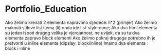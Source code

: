 # Portfolio_Education
Ako želimo kreirati 2 elementa napravimo sljedeće: li*2 (primjer)
Ako želimo maknuti stilove list itema (li) onda ide list-style:none;
Ako dva html elementa su jedan ispod drugog velika je vjerojatnost, ne uvijek, da su ta dva elementa zapravo block elementi
Ako želimo pokraj drugoga potrebno ih je pretvoriti u inline elemente (dipslay: block/inline)
Imamo dva elementa : block i inline